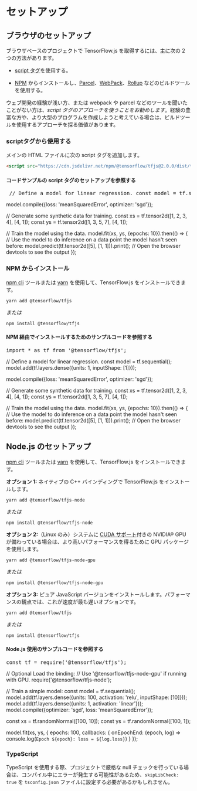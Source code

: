 # セットアップ

## ブラウザのセットアップ

ブラウザベースのプロジェクトで TensorFlow.js を取得するには、主に次の 2 つの方法があります。

- [script タグ](https://developer.mozilla.org/en-US/docs/Learn/HTML/Howto/Use_JavaScript_within_a_webpage)を使用する。

- [NPM](https://www.npmjs.com) からインストールし、[Parcel](https://parceljs.org/)、[WebPack](https://webpack.js.org/)、[Rollup](https://rollupjs.org/guide/en) などのビルドツールを使用する。

ウェブ開発の経験が浅い方、または webpack や parcel などのツールを聞いたことがない方は、*script タグのアプローチを使うことをお勧めします*。経験の豊富な方や、より大型のプログラムを作成しようと考えている場合は、ビルドツールを使用するアプローチを探る価値があります。

### scriptタグから使用する

メインの HTML ファイルに次の script タグを追加します。

```html
<script src="https://cdn.jsdelivr.net/npm/@tensorflow/tfjs@2.0.0/dist/tf.min.js"></script>
```

<section class="expandable">
  <h4 class="showalways">コードサンプルの script タグのセットアップを参照する</h4>
  <pre class="prettyprint"> // Define a model for linear regression. const model = tf.sequential(); model.add(tf.layers.dense({units: 1, inputShape: [1]})); <br></pre></section>

model.compile({loss: 'meanSquaredError', optimizer: 'sgd'});

// Generate some synthetic data for training. const xs = tf.tensor2d([1, 2, 3, 4], [4, 1]); const ys = tf.tensor2d([1, 3, 5, 7], [4, 1]);

// Train the model using the data. model.fit(xs, ys, {epochs: 10}).then(() =&gt; { // Use the model to do inference on a data point the model hasn't seen before: model.predict(tf.tensor2d([5], [1, 1])).print(); // Open the browser devtools to see the output });




### NPM からインストール

[npm cli](https://docs.npmjs.com/cli/npm) ツールまたは [yarn](https://yarnpkg.com/en/) を使用して、TensorFlow.js をインストールできます。

```
yarn add @tensorflow/tfjs
```

*または*

```
npm install @tensorflow/tfjs
```

<section class="expandable">
  <h4 class="showalways">NPM 経由でインストールするためのサンプルコードを参照する</h4>
  <pre class="prettyprint">
import * as tf from '@tensorflow/tfjs';
</pre></section>

// Define a model for linear regression. const model = tf.sequential(); model.add(tf.layers.dense({units: 1, inputShape: [1]}));

model.compile({loss: 'meanSquaredError', optimizer: 'sgd'});

// Generate some synthetic data for training. const xs = tf.tensor2d([1, 2, 3, 4], [4, 1]); const ys = tf.tensor2d([1, 3, 5, 7], [4, 1]);

// Train the model using the data. model.fit(xs, ys, {epochs: 10}).then(() =&gt; { // Use the model to do inference on a data point the model hasn't seen before: model.predict(tf.tensor2d([5], [1, 1])).print(); // Open the browser devtools to see the output });




## Node.js のセットアップ

[npm cli](https://docs.npmjs.com/cli/npm) ツールまたは [yarn](https://yarnpkg.com/en/) を使用して、TensorFlow.js をインストールできます。

**オプション 1:** ネイティブの C++  バインディングで TensorFlow.js をインストールします。

```
yarn add @tensorflow/tfjs-node
```

*または*

```
npm install @tensorflow/tfjs-node
```

**オプション 2:**（Linux のみ）システムに [CUDA サポート](https://www.tensorflow.org/install/install_linux#NVIDIARequirements)付きの NVIDIA® GPU が備わっている場合は、より高いパフォーマンスを得るために GPU パッケージを使用します。

```
yarn add @tensorflow/tfjs-node-gpu
```

*または*

```
npm install @tensorflow/tfjs-node-gpu
```

**オプション 3:** ピュア JavaScript バージョンをインストールします。パフォーマンスの観点では、これが速度が最も遅いオプションです。

```
yarn add @tensorflow/tfjs
```

*または*

```
npm install @tensorflow/tfjs
```

<section class="expandable">
  <h4 class="showalways">Node.js 使用のサンプルコードを参照する</h4>
  <pre class="prettyprint">
const tf = require('@tensorflow/tfjs');
</pre></section>

// Optional Load the binding: // Use '@tensorflow/tfjs-node-gpu' if running with GPU. require('@tensorflow/tfjs-node');

// Train a simple model: const model = tf.sequential(); model.add(tf.layers.dense({units: 100, activation: 'relu', inputShape: [10]})); model.add(tf.layers.dense({units: 1, activation: 'linear'})); model.compile({optimizer: 'sgd', loss: 'meanSquaredError'});

const xs = tf.randomNormal([100, 10]); const ys = tf.randomNormal([100, 1]);

model.fit(xs, ys, { epochs: 100, callbacks: { onEpochEnd: (epoch, log) =&gt; console.log(`Epoch ${epoch}: loss = ${log.loss}`) } });




### TypeScript

TypeScript を使用する際、プロジェクトで厳格な null チェックを行っている場合は、コンパイル中にエラーが発生する可能性があるため、`skipLibCheck: true` を `tsconfig.json` ファイルに設定する必要があるかもしれません。
